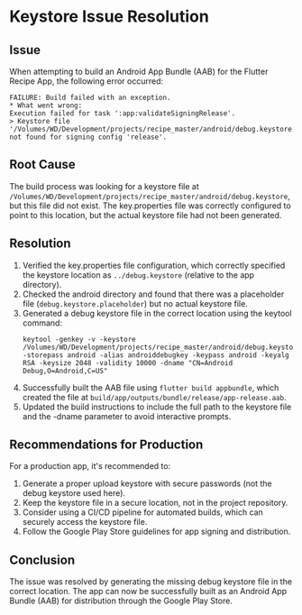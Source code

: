 # Keystore Issue Resolution

## Issue
When attempting to build an Android App Bundle (AAB) for the Flutter Recipe App, the following error occurred:

```
FAILURE: Build failed with an exception.
* What went wrong:
Execution failed for task ':app:validateSigningRelease'.
> Keystore file '/Volumes/WD/Development/projects/recipe_master/android/debug.keystore' not found for signing config 'release'.
```

## Root Cause
The build process was looking for a keystore file at `/Volumes/WD/Development/projects/recipe_master/android/debug.keystore`, but this file did not exist. The key.properties file was correctly configured to point to this location, but the actual keystore file had not been generated.

## Resolution
1. Verified the key.properties file configuration, which correctly specified the keystore location as `../debug.keystore` (relative to the app directory).
2. Checked the android directory and found that there was a placeholder file (`debug.keystore.placeholder`) but no actual keystore file.
3. Generated a debug keystore file in the correct location using the keytool command:
   ```
   keytool -genkey -v -keystore /Volumes/WD/Development/projects/recipe_master/android/debug.keystore -storepass android -alias androiddebugkey -keypass android -keyalg RSA -keysize 2048 -validity 10000 -dname "CN=Android Debug,O=Android,C=US"
   ```
4. Successfully built the AAB file using `flutter build appbundle`, which created the file at `build/app/outputs/bundle/release/app-release.aab`.
5. Updated the build instructions to include the full path to the keystore file and the -dname parameter to avoid interactive prompts.

## Recommendations for Production
For a production app, it's recommended to:
1. Generate a proper upload keystore with secure passwords (not the debug keystore used here).
2. Keep the keystore file in a secure location, not in the project repository.
3. Consider using a CI/CD pipeline for automated builds, which can securely access the keystore file.
4. Follow the Google Play Store guidelines for app signing and distribution.

## Conclusion
The issue was resolved by generating the missing debug keystore file in the correct location. The app can now be successfully built as an Android App Bundle (AAB) for distribution through the Google Play Store.